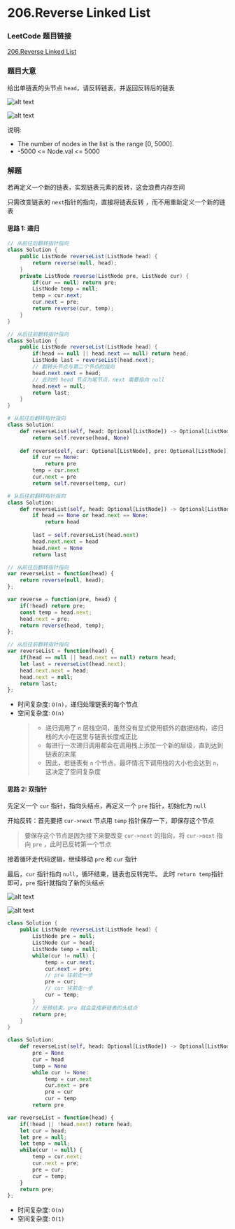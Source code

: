 # 206.Reverse Linked List

### LeetCode 题目链接

[206.Reverse Linked List](https://leetcode.com/problems/reverse-linked-list/)

### 题目大意

给出单链表的头节点 `head`，请反转链表，并返回反转后的链表

![alt text](example1.png)

![alt text](example2.png)

说明:
- The number of nodes in the list is the range [0, 5000].
- -5000 <= Node.val <= 5000

### 解题

若再定义一个新的链表，实现链表元素的反转，这会浪费内存空间

只需改变链表的 `next`指针的指向，直接将链表反转 ，而不用重新定义一个新的链表

#### 思路 1: 递归

```java
// 从前往后翻转指针指向
class Solution {
    public ListNode reverseList(ListNode head) {
        return reverse(null, head);
    }
    private ListNode reverse(ListNode pre, ListNode cur) {
        if(cur == null) return pre;
        ListNode temp = null;
        temp = cur.next;
        cur.next = pre;
        return reverse(cur, temp);
    }
}

// 从后往前翻转指针指向
class Solution {
    public ListNode reverseList(ListNode head) {
        if(head == null || head.next == null) return head;
        ListNode last = reverseList(head.next);
        // 翻转头节点与第二个节点的指向
        head.next.next = head;
        // 此时的 head 节点为尾节点，next 需要指向 null
        head.next = null;
        return last;
    }
}
```
```python
# 从前往后翻转指针指向
class Solution:
    def reverseList(self, head: Optional[ListNode]) -> Optional[ListNode]:
        return self.reverse(head, None)
    
    def reverse(self, cur: Optional[ListNode], pre: Optional[ListNode]) -> ListNode:
        if cur == None:
            return pre
        temp = cur.next
        cur.next = pre
        return self.reverse(temp, cur)

# 从后往前翻转指针指向
class Solution:
    def reverseList(self, head: Optional[ListNode]) -> Optional[ListNode]:
        if head == None or head.next == None: 
            return head
        
        last = self.reverseList(head.next)
        head.next.next = head
        head.next = None
        return last
```
```js
// 从前往后翻转指针指向
var reverseList = function(head) {
    return reverse(null, head);
};

var reverse = function(pre, head) {
    if(!head) return pre;
    const temp = head.next;
    head.next = pre;
    return reverse(head, temp);
};

// 从后往前翻转指针指向
var reverseList = function(head) {
    if(head == null || head.next == null) return head;
    let last = reverseList(head.next);
    head.next.next = head;
    head.next = null;
    return last;
};
```
- 时间复杂度: `O(n)`，递归处理链表的每个节点
- 空间复杂度: `O(n)`
  > - 递归调用了 `n` 层栈空间，虽然没有显式使用额外的数据结构，递归栈的大小在这里与链表长度成正比
  > - 每进行一次递归调用都会在调用栈上添加一个新的层级，直到达到链表的末尾
  > - 因此，若链表有 `n` 个节点，最坏情况下调用栈的大小也会达到 `n`，这决定了空间复杂度

#### 思路 2: 双指针

先定义一个 `cur` 指针，指向头结点，再定义一个 `pre` 指针，初始化为 `null`

开始反转：首先要把 `cur->next` 节点用 `temp` 指针保存一下，即保存这个节点
> 要保存这个节点是因为接下来要改变 `cur->next` 的指向，将 `cur->next` 指向 `pre` ，此时已反转第一个节点

接着循环走代码逻辑，继续移动 `pre` 和 `cur` 指针

最后，`cur` 指针指向 `null`，循环结束，链表也反转完毕。 此时 `return temp`指针即可，`pre` 指针就指向了新的头结点

![alt text](linked_list1.png)

![alt text](linked_list2.png)

```java
class Solution {
    public ListNode reverseList(ListNode head) {
        ListNode pre = null;
        ListNode cur = head;
        ListNode temp = null;
        while(cur != null) {
            temp = cur.next;
            cur.next = pre;
            // pre 往前走一步
            pre = cur;
            // cur 往前走一步
            cur = temp;
        }
        // 反转结束，pre 就会变成新链表的头结点
        return pre;
    }
}
```
```python
class Solution:
    def reverseList(self, head: Optional[ListNode]) -> Optional[ListNode]:
        pre = None
        cur = head
        temp = None
        while cur != None:
            temp = cur.next
            cur.next = pre
            pre = cur
            cur = temp
        return pre
```
```js
var reverseList = function(head) {
    if(!head || !head.next) return head;
    let cur = head;
    let pre = null;
    let temp = null;
    while(cur != null) {
        temp = cur.next;
        cur.next = pre;
        pre = cur;
        cur = temp;
    }
    return pre;
};
```

- 时间复杂度: `O(n)`
- 空间复杂度: `O(1)`